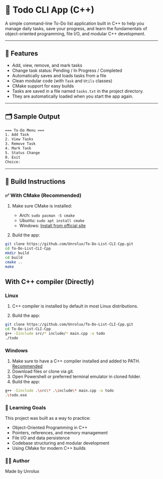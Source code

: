 # 📝 Todo CLI App (C++)

A simple command-line To-Do list application built in C++ to help you manage daily tasks, save your progress, and learn the fundamentals of object-oriented programming, file I/O, and modular C++ development.

---

## 🚀 Features

- Add, view, remove, and mark tasks
- Change task status: Pending / In Progress / Completed
- Automatically saves and loads tasks from a file
- Clean modular code (with `Task` and `Utils` classes)
- CMake support for easy builds
- Tasks are saved in a file named `tasks.txt` in the project directory.
- They are automatically loaded when you start the app again.

---

## 🗂️ Sample Output
```bash
=== To-Do Menu ===
1. Add Task
2. View Tasks
3. Remove Task
4. Mark Task
5. Status Change
0. Exit
Choice: 
```

---

## 🔧 Build Instructions

### ✅ With CMake (Recommended)

1. Make sure CMake is installed:
   - Arch: `sudo pacman -S cmake`
   - Ubuntu: `sudo apt install cmake`
   - Windows: [Install from official site](https://cmake.org/)

2. Build the app:

```bash
git clone https://github.com/Unrolux/To-Do-List-CLI-Cpp.git
cd To-Do-List-CLI-Cpp
mkdir build
cd build
cmake ..
make 
```
## With C++ compiler (Directly)

### Linux

1. C++ compiler is installed by default in most Linux distributions.

2. Build the app:
```bash
git clone https://github.com/Unrolux/To-Do-List-CLI-Cpp.git
cd To-Do-List-CLI-Cpp
g++ -Iinclude src/* include/* main.cpp -o todo
./todo
```
### Windows

1. Make sure to have a C++ compiler installed and added to PATH. [Recommended](https://sourceforge.net/projects/mingw/) 
2. Download files or clone via git.
3. Open Powershell or preferred terminal emulator in cloned folder.
4. Build the app:
```bash
g++ -Iinclude .\src\* .\include\* main.cpp -o todo
.\todo.exe
```

### 📘 Learning Goals

This project was built as a way to practice:
- Object-Oriented Programming in C++
- Pointers, references, and memory management
- File I/O and data persistence
- Codebase structuring and modular development
- Using CMake for modern C++ builds

### 🧑‍💻 Author

Made by Unrolux